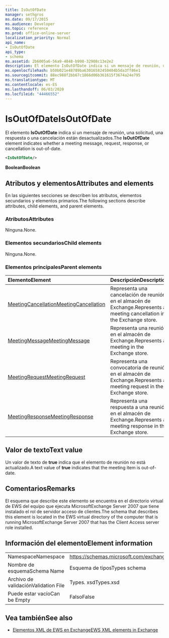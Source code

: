 ```yaml
---
title: IsOutOfDate
manager: sethgros
ms.date: 09/17/2015
ms.audience: Developer
ms.topic: reference
ms.prod: office-online-server
localization_priority: Normal
api_name:
- IsOutOfDate
api_type:
- schema
ms.assetid: 2b6005a6-56a9-4848-b998-32908c13e2e2
description: El elemento IsOutOfDate indica si un mensaje de reunión, una solicitud, una respuesta o una cancelación están desactualizados.
ms.openlocfilehash: b50b021e48789ba63016582450404b5da3ff86e1
ms.sourcegitcommit: 88ec988f2bb67c1866d06b361615f3674a24e795
ms.translationtype: MT
ms.contentlocale: es-ES
ms.lasthandoff: 06/03/2020
ms.locfileid: "44466552"
---
```

# <a name="isoutofdate"></a><span data-ttu-id="58f1c-103">IsOutOfDate</span><span class="sxs-lookup"><span data-stu-id="58f1c-103">IsOutOfDate</span></span>

<span data-ttu-id="58f1c-104">El elemento **IsOutOfDate** indica si un mensaje de reunión, una solicitud, una respuesta o una cancelación están desactualizados.</span><span class="sxs-lookup"><span data-stu-id="58f1c-104">The **IsOutOfDate** element indicates whether a meeting message, request, response, or cancellation is out-of-date.</span></span> 
  
```xml
<IsOutOfDate/>
```

 <span data-ttu-id="58f1c-105">**Boolean**</span><span class="sxs-lookup"><span data-stu-id="58f1c-105">**Boolean**</span></span>
## <a name="attributes-and-elements"></a><span data-ttu-id="58f1c-106">Atributos y elementos</span><span class="sxs-lookup"><span data-stu-id="58f1c-106">Attributes and elements</span></span>

<span data-ttu-id="58f1c-107">En las siguientes secciones se describen los atributos, elementos secundarios y elementos primarios.</span><span class="sxs-lookup"><span data-stu-id="58f1c-107">The following sections describe attributes, child elements, and parent elements.</span></span>
  
### <a name="attributes"></a><span data-ttu-id="58f1c-108">Atributos</span><span class="sxs-lookup"><span data-stu-id="58f1c-108">Attributes</span></span>

<span data-ttu-id="58f1c-109">Ninguna.</span><span class="sxs-lookup"><span data-stu-id="58f1c-109">None.</span></span>
  
### <a name="child-elements"></a><span data-ttu-id="58f1c-110">Elementos secundarios</span><span class="sxs-lookup"><span data-stu-id="58f1c-110">Child elements</span></span>

<span data-ttu-id="58f1c-111">Ninguna.</span><span class="sxs-lookup"><span data-stu-id="58f1c-111">None.</span></span>
  
### <a name="parent-elements"></a><span data-ttu-id="58f1c-112">Elementos principales</span><span class="sxs-lookup"><span data-stu-id="58f1c-112">Parent elements</span></span>

|<span data-ttu-id="58f1c-113">**Elemento**</span><span class="sxs-lookup"><span data-stu-id="58f1c-113">**Element**</span></span>|<span data-ttu-id="58f1c-114">**Descripción**</span><span class="sxs-lookup"><span data-stu-id="58f1c-114">**Description**</span></span>|
|:-----|:-----|
|[<span data-ttu-id="58f1c-115">MeetingCancellation</span><span class="sxs-lookup"><span data-stu-id="58f1c-115">MeetingCancellation</span></span>](meetingcancellation.md) <br/> |<span data-ttu-id="58f1c-116">Representa una cancelación de reunión en el almacén de Exchange.</span><span class="sxs-lookup"><span data-stu-id="58f1c-116">Represents a meeting cancellation in the Exchange store.</span></span>  <br/> |
|[<span data-ttu-id="58f1c-117">MeetingMessage</span><span class="sxs-lookup"><span data-stu-id="58f1c-117">MeetingMessage</span></span>](meetingmessage.md) <br/> |<span data-ttu-id="58f1c-118">Representa una reunión en el almacén de Exchange.</span><span class="sxs-lookup"><span data-stu-id="58f1c-118">Represents a meeting in the Exchange store.</span></span>  <br/> |
|[<span data-ttu-id="58f1c-119">MeetingRequest</span><span class="sxs-lookup"><span data-stu-id="58f1c-119">MeetingRequest</span></span>](meetingrequest.md) <br/> |<span data-ttu-id="58f1c-120">Representa una convocatoria de reunión en el almacén de Exchange.</span><span class="sxs-lookup"><span data-stu-id="58f1c-120">Represents a meeting request in the Exchange store.</span></span>  <br/> |
|[<span data-ttu-id="58f1c-121">MeetingResponse</span><span class="sxs-lookup"><span data-stu-id="58f1c-121">MeetingResponse</span></span>](meetingresponse.md) <br/> |<span data-ttu-id="58f1c-122">Representa una respuesta a una reunión en el almacén de Exchange.</span><span class="sxs-lookup"><span data-stu-id="58f1c-122">Represents a meeting response in the Exchange store.</span></span>  <br/> |
   
## <a name="text-value"></a><span data-ttu-id="58f1c-123">Valor de texto</span><span class="sxs-lookup"><span data-stu-id="58f1c-123">Text value</span></span>

<span data-ttu-id="58f1c-124">Un valor de texto de **true** indica que el elemento de reunión no está actualizado.</span><span class="sxs-lookup"><span data-stu-id="58f1c-124">A text value of **true** indicates that the meeting item is out-of-date.</span></span> 
  
## <a name="remarks"></a><span data-ttu-id="58f1c-125">Comentarios</span><span class="sxs-lookup"><span data-stu-id="58f1c-125">Remarks</span></span>

<span data-ttu-id="58f1c-126">El esquema que describe este elemento se encuentra en el directorio virtual de EWS del equipo que ejecuta MicrosoftExchange Server 2007 que tiene instalado el rol de servidor acceso de clientes.</span><span class="sxs-lookup"><span data-stu-id="58f1c-126">The schema that describes this element is located in the EWS virtual directory of the computer that is running MicrosoftExchange Server 2007 that has the Client Access server role installed.</span></span>
  
## <a name="element-information"></a><span data-ttu-id="58f1c-127">Información del elemento</span><span class="sxs-lookup"><span data-stu-id="58f1c-127">Element information</span></span>

|||
|:-----|:-----|
|<span data-ttu-id="58f1c-128">Namespace</span><span class="sxs-lookup"><span data-stu-id="58f1c-128">Namespace</span></span>  <br/> |https://schemas.microsoft.com/exchange/services/2006/types  <br/> |
|<span data-ttu-id="58f1c-129">Nombre de esquema</span><span class="sxs-lookup"><span data-stu-id="58f1c-129">Schema Name</span></span>  <br/> |<span data-ttu-id="58f1c-130">Esquema de tipos</span><span class="sxs-lookup"><span data-stu-id="58f1c-130">Types schema</span></span>  <br/> |
|<span data-ttu-id="58f1c-131">Archivo de validación</span><span class="sxs-lookup"><span data-stu-id="58f1c-131">Validation File</span></span>  <br/> |<span data-ttu-id="58f1c-132">Types. xsd</span><span class="sxs-lookup"><span data-stu-id="58f1c-132">Types.xsd</span></span>  <br/> |
|<span data-ttu-id="58f1c-133">Puede estar vacío</span><span class="sxs-lookup"><span data-stu-id="58f1c-133">Can be Empty</span></span>  <br/> |<span data-ttu-id="58f1c-134">Falso</span><span class="sxs-lookup"><span data-stu-id="58f1c-134">False</span></span>  <br/> |
   
## <a name="see-also"></a><span data-ttu-id="58f1c-135">Vea también</span><span class="sxs-lookup"><span data-stu-id="58f1c-135">See also</span></span>



- [<span data-ttu-id="58f1c-136">Elementos XML de EWS en Exchange</span><span class="sxs-lookup"><span data-stu-id="58f1c-136">EWS XML elements in Exchange</span></span>](ews-xml-elements-in-exchange.md)

